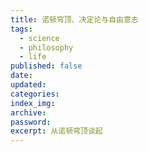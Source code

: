 ```yaml
---
title: 诺顿穹顶、决定论与自由意志
tags:
  - science
  - philosophy
  - life
published: false
date: 
updated: 
categories: 
index_img: 
archive: 
password: 
excerpt: 从诺顿穹顶谈起
---
```


